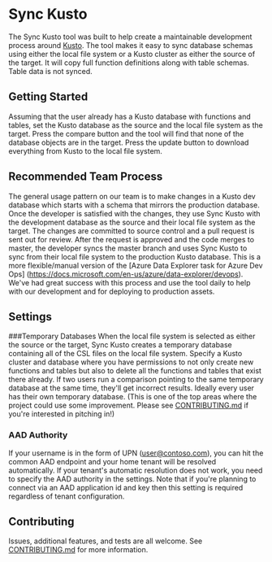 # Sync Kusto

The Sync Kusto tool was built to help create a maintainable development process around [Kusto](https://docs.microsoft.com/en-us/azure/data-explorer/). The tool makes 
it easy to sync database schemas using either the local file system or a Kusto cluster as either the source of the target. It will copy full function definitions along 
with table schemas. Table data is not synced.

## Getting Started
Assuming that the user already has a Kusto database with functions and tables, set the Kusto database as the source and the local file system as the target. Press the 
compare button and the tool will find that none of the database objects are in the target. Press the update button to download everything from Kusto to the local file 
system.

## Recommended Team Process
The general usage pattern on our team is to make changes in a Kusto dev database which starts with a schema that mirrors the production database. Once the developer is 
satisfied with the changes, they use Sync Kusto with the development database as the source and their local file system as the target. The changes are committed to source 
control and a pull request is sent out for review. After the request is approved and the code merges to master, the developer syncs the master branch and uses Sync Kusto 
to sync from their local file system to the production Kusto database. This is a more flexible/manual version of the [Azure Data Explorer task for Azure Dev Ops]
(https://docs.microsoft.com/en-us/azure/data-explorer/devops). We've had great success with this process and use the tool daily to help with our development and for deploying 
to production assets.

## Settings
###Temporary Databases
When the local file system is selected as either the source or the target, Sync Kusto creates a temporary database containing all of the CSL files on the local file system. 
Specify a Kusto cluster and database where you have permissions to not only create new functions and tables but also to delete all the functions and tables that exist there 
already. If two users run a comparison pointing to the same temporary database at the same time, they'll get incorrect results. Ideally every user has their own temporary database. 
(This is one of the top areas where the project could use some improvement. Please see [CONTRIBUTING.md](CONTRIBUTING.md) if you're interested in pitching in!)

### AAD Authority
If your username is in the form of UPN (user@contoso.com), you can hit the common AAD endpoint and your home tenant will be resolved automatically. If your tenant's automatic 
resolution does not work, you need to specify the AAD authority in the settings. Note that if you're planning to connect via an AAD application id and key then this setting is 
required regardless of tenant configuration.

## Contributing
Issues, additional features, and tests are all welcome. See [CONTRIBUTING.md](CONTRIBUTING.md) for more information.